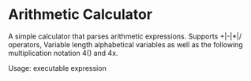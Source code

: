 # Arithmetic Calculator

A simple calculator that parses arithmetic expressions.
Supports +|-|*|/ operators, Variable length alphabetical variables as well as the following multiplication notation 4() and 4x.

Usage: executable expression
